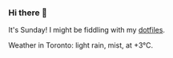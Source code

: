 ### Hi there :wave:

It's Sunday! I might be fiddling with my [dotfiles](https://github.com/bewuethr/dotfiles).

Weather in Toronto: light rain, mist, at +3°C.
